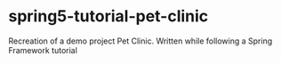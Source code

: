 # spring5-tutorial-pet-clinic
Recreation of a demo project Pet Clinic. Written while following a Spring Framework tutorial
